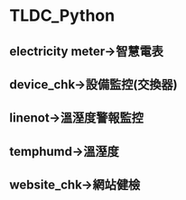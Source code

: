 # TLDC_Python
## electricity meter->智慧電表
## device_chk->設備監控(交換器)
## linenot->溫溼度警報監控
## temphumd->溫溼度
## website_chk->網站健檢
